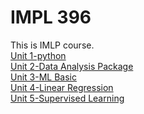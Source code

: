 # IMPL 396
This is IMLP course.<br>
[Unit 1-python](https://github.com/chiehpin0705/IMLP396-chiehpin0705/blob/main/Unit01_Crash_Course_on_Python.ipynb)<br>
[Unit 2-Data Analysis Package](https://github.com/chiehpin0705/IMLP396-chiehpin0705/tree/main/Unit02)<br>
[Unit 3-ML Basic](https://github.com/chiehpin0705/IMLP396-chiehpin0705/tree/main/Unit03)<br>
[Unit 4-Linear Regression](https://github.com/chiehpin0705/IMLP396-chiehpin0705/tree/main/Unit04)<br>
[Unit 5-Supervised Learning](https://github.com/chiehpin0705/IMLP396-chiehpin0705/tree/main/Unit05)<br>
